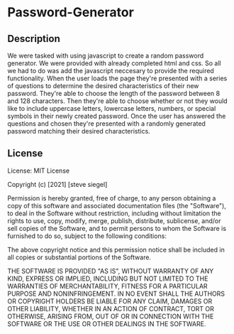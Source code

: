 # Password-Generator

## Description

We were tasked with using javascript to create a random password generator. We were provided with already completed html and css. So all we had to do was add the javascript neccesary to provide the required functionality. When the user loads the page they're presented with a series of questions to determine the desired characteristics of their new password. They're able to choose the length of the password between 8 and 128 characters. Then they're able to choose whether or not they would like to include uppercase letters, lowercase letters, numbers, or special symbols in their newly created password. Once the user has answered the questions and chosen they're presented with a randomly generated password matching their desired characteristics. 

## License

License: MIT License

Copyright (c) [2021] [steve siegel]

Permission is hereby granted, free of charge, to any person obtaining a copy of this software and associated documentation files (the "Software"), to deal in the Software without restriction, including without limitation the rights to use, copy, modify, merge, publish, distribute, sublicense, and/or sell copies of the Software, and to permit persons to whom the Software is furnished to do so, subject to the following conditions:

The above copyright notice and this permission notice shall be included in all copies or substantial portions of the Software.

THE SOFTWARE IS PROVIDED "AS IS", WITHOUT WARRANTY OF ANY KIND, EXPRESS OR IMPLIED, INCLUDING BUT NOT LIMITED TO THE WARRANTIES OF MERCHANTABILITY, FITNESS FOR A PARTICULAR PURPOSE AND NONINFRINGEMENT. IN NO EVENT SHALL THE AUTHORS OR COPYRIGHT HOLDERS BE LIABLE FOR ANY CLAIM, DAMAGES OR OTHER LIABILITY, WHETHER IN AN ACTION OF CONTRACT, TORT OR OTHERWISE, ARISING FROM, OUT OF OR IN CONNECTION WITH THE SOFTWARE OR THE USE OR OTHER DEALINGS IN THE SOFTWARE.


